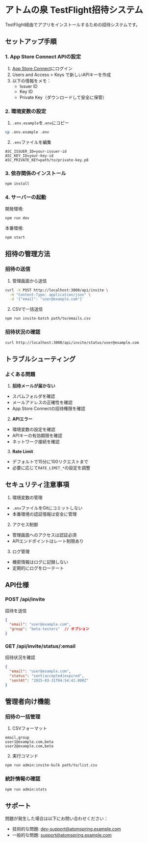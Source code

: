 # アトムの泉 TestFlight招待システム

TestFlight経由でアプリをインストールするための招待システムです。

## セットアップ手順

### 1. App Store Connect APIの設定

1. [App Store Connect](https://appstoreconnect.apple.com)にログイン
2. Users and Access > Keys で新しいAPIキーを作成
3. 以下の情報をメモ：
   - Issuer ID
   - Key ID
   - Private Key（ダウンロードして安全に保管）

### 2. 環境変数の設定

1. `.env.example`を`.env`にコピー
```bash
cp .env.example .env
```

2. `.env`ファイルを編集
```env
ASC_ISSUER_ID=your-issuer-id
ASC_KEY_ID=your-key-id
ASC_PRIVATE_KEY=path/to/private-key.p8
```

### 3. 依存関係のインストール

```bash
npm install
```

### 4. サーバーの起動

開発環境:
```bash
npm run dev
```

本番環境:
```bash
npm start
```

## 招待の管理方法

### 招待の送信

1. 管理画面から送信
```bash
curl -X POST http://localhost:3000/api/invite \
  -H "Content-Type: application/json" \
  -d '{"email": "user@example.com"}'
```

2. CSVで一括送信
```bash
npm run invite-batch path/to/emails.csv
```

### 招待状況の確認

```bash
curl http://localhost:3000/api/invite/status/user@example.com
```

## トラブルシューティング

### よくある問題

1. **招待メールが届かない**
- スパムフォルダを確認
- メールアドレスの正確性を確認
- App Store Connectの招待権限を確認

2. **APIエラー**
- 環境変数の設定を確認
- APIキーの有効期限を確認
- ネットワーク接続を確認

3. **Rate Limit**
- デフォルトで15分に100リクエストまで
- 必要に応じて`RATE_LIMIT_*`の設定を調整

## セキュリティ注意事項

1. 環境変数の管理
- `.env`ファイルをGitにコミットしない
- 本番環境の認証情報は安全に管理

2. アクセス制御
- 管理画面へのアクセスは認証必須
- APIエンドポイントはレート制限あり

3. ログ管理
- 機密情報はログに記録しない
- 定期的にログをローテート

## API仕様

### POST /api/invite
招待を送信

```json
{
  "email": "user@example.com",
  "group": "beta-testers"  // オプション
}
```

### GET /api/invite/status/:email
招待状況を確認

```json
{
  "email": "user@example.com",
  "status": "sent|accepted|expired",
  "sentAt": "2025-03-31T04:54:42.000Z"
}
```

## 管理者向け機能

### 招待の一括管理

1. CSVフォーマット
```csv
email,group
user1@example.com,beta
user2@example.com,beta
```

2. 実行コマンド
```bash
npm run admin:invite-bulk path/to/list.csv
```

### 統計情報の確認

```bash
npm run admin:stats
```

## サポート

問題が発生した場合は以下にお問い合わせください：

- 技術的な問題: dev-support@atomspring.example.com
- 一般的な問題: support@atomspring.example.com